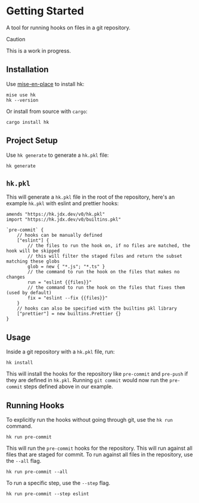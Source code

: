 # Getting Started

A tool for running hooks on files in a git repository.

> [!CAUTION]
> This is a work in progress.

## Installation

Use [mise-en-place](https://github.com/jdx/mise) to install hk:

```
mise use hk
hk --version
```

Or install from source with `cargo`:

```
cargo install hk
```

## Project Setup

Use `hk generate` to generate a `hk.pkl` file:

```
hk generate
```

## `hk.pkl`

This will generate a `hk.pkl` file in the root of the repository, here's an example `hk.pkl` with eslint and prettier hooks:

```pkl
amends "https://hk.jdx.dev/v0/hk.pkl"
import "https://hk.jdx.dev/v0/builtins.pkl"

`pre-commit` {
    // hooks can be manually defined
    ["eslint"] {
        // the files to run the hook on, if no files are matched, the hook will be skipped
        // this will filter the staged files and return the subset matching these globs
        glob = new { "*.js"; "*.ts" }
        // the command to run the hook on the files that makes no changes
        run = "eslint {{files}}"
        // the command to run the hook on the files that fixes them (used by default)
        fix = "eslint --fix {{files}}"
    }
    // hooks can also be specified with the builtins pkl library
    ["prettier"] = new builtins.Prettier {}
}
```

## Usage

Inside a git repository with a `hk.pkl` file, run:

```
hk install
```

This will install the hooks for the repository like `pre-commit` and `pre-push` if they are defined in `hk.pkl`. Running `git commit` would now run the `pre-commit` steps defined above in our example.

## Running Hooks

To explicitly run the hooks without going through git, use the `hk run` command.

```
hk run pre-commit
```

This will run the `pre-commit` hooks for the repository. This will run against all files that are staged for commit. To run against all files in the repository, use the `--all` flag.

```
hk run pre-commit --all
```

To run a specific step, use the `--step` flag.

```
hk run pre-commit --step eslint
```
